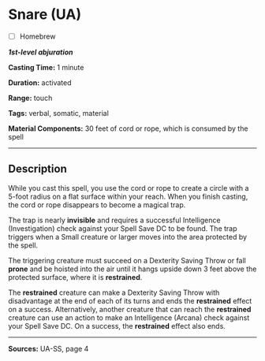 # Snare (UA)

- [ ] Homebrew

***1st-level abjuration***

**Casting Time:** 1 minute

**Duration:** activated

**Range:** touch

**Tags:** verbal, somatic, material

**Material Components:** 30 feet of cord or rope, which is consumed by the spell

---

## Description
While you cast this spell, you use the cord or rope to create a circle with a 5-foot radius on a flat surface within your reach.
When you finish casting, the cord or rope disappears to become a magical trap.

The trap is nearly **invisible** and requires a successful Intelligence (Investigation) check against your Spell Save DC to be found.
The trap triggers when a Small creature or larger moves into the area protected by the spell.

The triggering creature must succeed on a Dexterity Saving Throw or fall **prone** and be hoisted into the air until it hangs upside down 3 feet above the protected surface, where it is **restrained**.

The **restrained** creature can make a Dexterity Saving Throw with disadvantage at the end of each of its turns and ends the **restrained** effect on a success.
Alternatively, another creature that can reach the **restrained** creature can use an action to make an Intelligence (Arcana) check against your Spell Save DC.
On a success, the **restrained** effect also ends.

---

**Sources:** UA-SS, page 4
